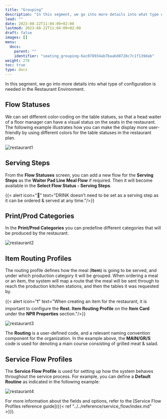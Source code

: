 ```yaml
---
title: "Grouping"
description: "In this segment, we go into more details into what type of configuration is needed in the Restaurant Environment."
lead: ""
date: 2023-08-22T11:04:09+02:00
lastmod: 2023-08-22T11:04:09+02:00
draft: false
images: []
menu:
  docs:
    parent: ""
    identifier: "seating_grouping-6ac078934ab7baabd8728c7c1f139dab"
weight: 276
toc: true
type: docs
---
```

In this segment, we go into more details into what type of configuration is needed in the Restaurant Environment. 

## Flow Statuses

We can set different color-coding on the table statues, so that a head waiter of a floor manager can have a visual status on the seats in the restaurant. The following example illustrates how you can make the display more user-friendly by using different colors for the table statuses in the restaurant plan.

![restaurant1](restaurant1.PNG)

## Serving Steps

From the **Flow Statuses** screen, you can add a new flow for the **Serving Steps** as the **Waiter Pad Line Meal Flow** if required. Then it will become available in the **Select Flow Status - Serving Steps**.

{{< alert icon="📝" text="DRINK doesn't need to be set as a serving step as it can be ordered & served at any time."/>}}

## Print/Prod Categories

In the **Print/Prod Categories** you can predefine different categories that will be produced by the restaurant.

![restaurant2](restaurant2.PNG)

## Item Routing Profiles

The routing profile defines how the meal (**Item**) is going to be served, and under which production category it will be grouped. When ordering a meal or an item, the system will map a route that the meal will be sent through to reach the production kitchen stations, and then the tables it was requested by.

{{< alert icon="❗" text="When creating an item for the restaurant, it is important to configure the <b>Rest. Item Routing Profile</b> on the <b>Item Card</b> under the <b>NPR Properties</b> section."/>}}

![restaurant3](restaurant3.PNG)

The **Routing** is a user-defined code, and a relevant naming convention component for the organization. In the example above, the **MAIN/GR/S** code is used for denoting a main course consisting of grilled meat & salad. 

## Service Flow Profiles

The **Service Flow Profile** is used for setting up how the system behaves throughout the service process. For example, you can define a **Default Routine** as indicated in the following example:

![restaurant4](restaurant4.PNG)

For more information about the fields and options, refer to the [Service Flow Profiles reference guide]({{< ref "../../reference/service_flow/index.md" >}}).